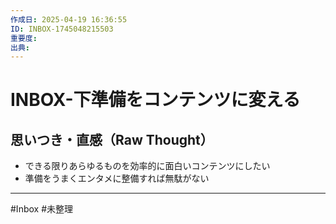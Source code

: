 ```yaml
---
作成日: 2025-04-19 16:36:55
ID: INBOX-1745048215503
重要度: 
出典:
---
```


# INBOX-下準備をコンテンツに変える

## 思いつき・直感（Raw Thought）

- できる限りあらゆるものを効率的に面白いコンテンツにしたい
- 準備をうまくエンタメに整備すれば無駄がない

---
#Inbox #未整理 
